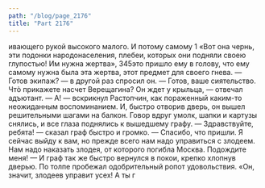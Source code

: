 ```yaml
---
path: "/blog/page_2176"
title: "Part 2176"
---
```


ивающего рукой высокого малого. И потому самому 1 «Вот она чернь, эти подонки народонаселения, плебеи, которых они подняли своею глупостью! Им нужна жертва»,
345это пришло ему в голову, что ему самому нужна была эта жертва, этот предмет для своего гнева.
— Готов экипаж? — в другой раз спросил он.
— Готов, ваше сиятельство. Чтò прикажете насчет Верещагина? Он ждет у крыльца, — отвечал адъютант.
— А! — вскрикнул Растопчин, как пораженный каким-то неожиданным воспоминанием.
И, быстро отворив дверь, он вышел решительными шагами на балкон. Говор вдруг умолк, шапки и картузы снялись, и все глаза поднялись к вышедшему графу.
— Здравствуйте, ребята! — сказал граф быстро и громко. — Спасибо, что пришли. Я сейчас выйду к вам, но прежде всего нам надо управиться с злодеем. Нам надо наказать злодея, от которого погибла Москва. Подождите меня! — И граф так же быстро вернулся в покои, крепко хлопнув дверью.
По толпе пробежал одобрительный ропот удовольствия. «Он, значит, злодеев управит усех! А ты г
